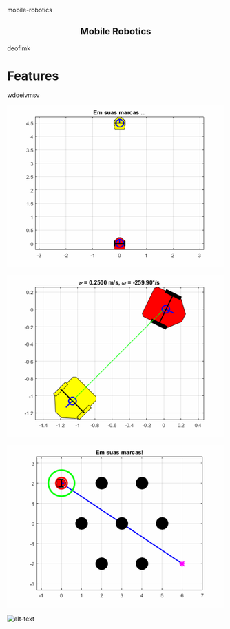 mobile-robotics
<h2 align="center">Mobile Robotics</h2>

deofimk

# Features

wdoeivmsv

![alt-text](https://github.com/matheus-pimentel/mobile-robotics/blob/master/Task%201%20-%20Follow%20Path/follow%20path.gif?raw=true)

![alt-text](https://github.com/matheus-pimentel/mobile-robotics/blob/master/Task%202%20-%20Twiddle%20Autotuning%20PID/PID.gif?raw=true)

![alt-text](https://github.com/matheus-pimentel/mobile-robotics/blob/master/Task%203%20-%20Avoid%20obstacles%20(Potencial%20Fields)/avoid%20obstacles.gif?raw=true)

![alt-text](https://github.com/matheus-pimentel/mobile-robotics/blob/master/Task%204%20-%20Bayesian%20Filter/bayesian%20filter.gif?raw=true)
